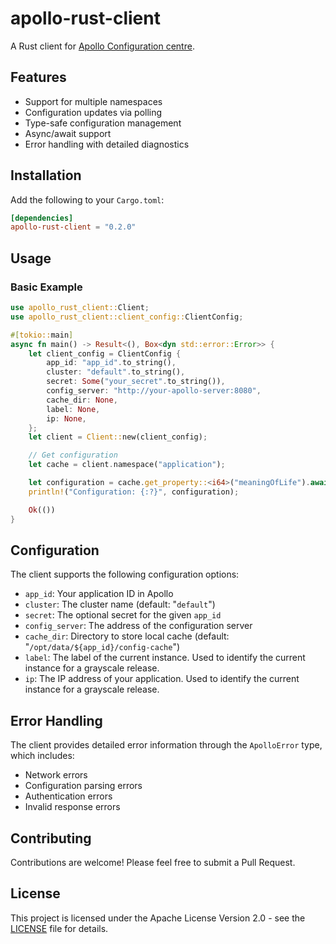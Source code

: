 # apollo-rust-client

A Rust client for [Apollo Configuration centre](https://www.apolloconfig.com/).

## Features

- Support for multiple namespaces
- Configuration updates via polling
- Type-safe configuration management
- Async/await support
- Error handling with detailed diagnostics

## Installation

Add the following to your `Cargo.toml`:

```toml
[dependencies]
apollo-rust-client = "0.2.0"
```

## Usage

### Basic Example

```rust
use apollo_rust_client::Client;
use apollo_rust_client::client_config::ClientConfig;

#[tokio::main]
async fn main() -> Result<(), Box<dyn std::error::Error>> {
    let client_config = ClientConfig {
        app_id: "app_id".to_string(),
        cluster: "default".to_string(),
        secret: Some("your_secret".to_string()),
        config_server: "http://your-apollo-server:8080",
        cache_dir: None,
        label: None,
        ip: None,
    };
    let client = Client::new(client_config);

    // Get configuration
    let cache = client.namespace("application");

    let configuration = cache.get_property::<i64>("meaningOfLife").await?
    println!("Configuration: {:?}", configuration);

    Ok(())
}
```

## Configuration

The client supports the following configuration options:

- `app_id`: Your application ID in Apollo
- `cluster`: The cluster name (default: "`default`")
- `secret`: The optional secret for the given `app_id`
- `config_server`: The address of the configuration server
- `cache_dir`: Directory to store local cache (default: "`/opt/data/${app_id}/config-cache`")
- `label`: The label of the current instance. Used to identify the current instance for a grayscale release.
- `ip`: The IP address of your application. Used to identify the current instance for a grayscale release.

## Error Handling

The client provides detailed error information through the `ApolloError` type, which includes:

- Network errors
- Configuration parsing errors
- Authentication errors
- Invalid response errors

## Contributing

Contributions are welcome! Please feel free to submit a Pull Request.

## License

This project is licensed under the Apache License Version 2.0 - see the
[LICENSE](LICENSE) file for details.
